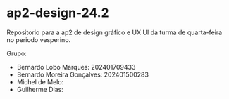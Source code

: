 # ap2-design-24.2
Repositorio para a ap2 de design gráfico e UX UI da turma de quarta-feira no periodo vesperino.

Grupo:
- Bernardo Lobo Marques: 202401709433
- Bernardo Moreira Gonçalves: 202401500283
- Michel de Melo:
- Guilherme Dias:
